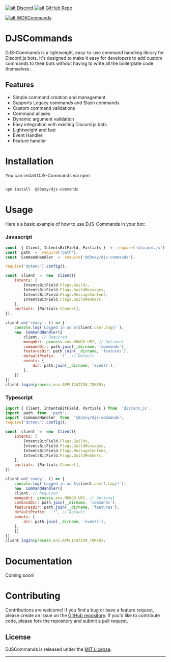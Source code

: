 
<a  href='http://wornoffkeys.com/discord'  target='_blank'>![alt Discord](https://img.shields.io/discord/756751516169142323?color=7289da&logo=discord&logoColor=white)</a> <a  href='https://github.com/D3OXY/'  target='_blank'>![alt GitHub Repo](https://img.shields.io/github/stars/D3OXY/djs-commands?style=social)</a>

  

<a  href='https://nodei.co/npm/@d3oxy/djs-commands/'  target='_blank'>![alt WOKCommands](https://nodei.co/npm/@d3oxy/djs-commands.png)</a>

  

# DJSCommands

  

DJS-Commands is a lightweight, easy-to-use command handling library for Discord.js bots. It's designed to make it easy for developers to add custom commands to their bots without having to write all the boilerplate code themselves.

## Features
- Simple command creation and management
- Supports Legacy commands and Slash commands
- Custom command validations
- Command aliases
- Dynamic argument validation
- Easy integration with existing Discord.js bots
- Lightweight and fast
- Event Handler
- Feature handler
# Installation
You can install DJS-Commands via npm:
```bash

npm install  @d3oxy/djs-commands

```
# Usage
Here's a basic example of how to use DJS-Commands in your bot:

### Javascript
```js
const  { Client, IntentsBitField, Partials }  =  require('discord.js');
const  path  =  require('path');
const  CommandHandler  =  require('@d3oxy/djs-commands');

require('dotenv').config();

const  client  =  new  Client({
    intents: [
        IntentsBitField.Flags.Guilds,
        IntentsBitField.Flags.GuildMessages,
        IntentsBitField.Flags.MessageContent,
        IntentsBitField.Flags.GuildMembers,
    ],
    partials: [Partials.Channel],
});

client.on('ready', () => {
    console.log(`Logged in as ${client.user.tag}!`);
    new  CommandHandler({
        client, // Required
        mongoUri: process.env.MONGO_URI, // Optional
        commandDir: path.join(__dirname, 'commands'),
        featuresDir: path.join(__dirname, 'features'),
        defaultPrefix:  '!', // Default
        events: {
            dir: path.join(__dirname, 'events'),
        },
    })
})
client.login(process.env.APPLICATION_TOKEN);
```

### Typescript
```js
import { Client, IntentsBitField, Partials } from  'discord.js';
import  path  from  'path';
import  CommandHandler  from  '@d3oxy/djs-commands';
require('dotenv').config();

const  client  =  new  Client({
	intents: [
		IntentsBitField.Flags.Guilds,
		IntentsBitField.Flags.GuildMessages,
		IntentsBitField.Flags.MessageContent,
		IntentsBitField.Flags.GuildMembers,
	],
	partials: [Partials.Channel],
});

client.on('ready', () => {
	console.log(`Logged in as ${client.user?.tag}!`);
	new  CommandHandler({
	client, // Required
	mongoUri: process.env.MONGO_URI, // Optional
	commandDir: path.join(__dirname, 'commands'),
	featuresDir: path.join(__dirname, 'features'),
	defaultPrefix:  '!', // Default
	events: {
		dir: path.join(__dirname, 'events'),
	},
    })
})
client.login(process.env.APPLICATION_TOKEN);
```


# Documentation
Coming soon!


# Contributing
Contributions are welcome! If you find a bug or have a feature request, please create an issue on the [GitHub repository](https://github.com/D3oxy/djs-commands/issues). If you'd like to contribute code, please fork the repository and submit a pull request.


## License
DJSCommands is released under the [MIT License](https://github.com/D3oxy/djs-commands/blob/main/LICENSE).
 
 ---